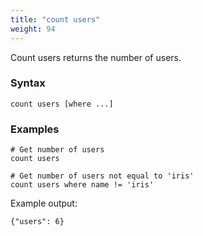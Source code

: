 ```yaml
---
title: "count users"
weight: 94
---
```


Count users returns the number of users.

### Syntax

    count users [where ...]

### Examples

    # Get number of users
    count users

    # Get number of users not equal to 'iris'
    count users where name != 'iris'

Example output:

    {"users": 6}
